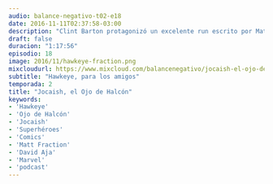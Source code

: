 ```yaml
---
audio: balance-negativo-t02-e18
date: 2016-11-11T02:37:58-03:00
description: "Clint Barton protagonizó un excelente run escrito por Matt Fraction y dibujado por David Aja (entre otros); una serie independiente, adulta, con varias capas para analizar, y que desgranamos en este nuevo podcast."
draft: false
duracion: "1:17:56"
episodio: 18
image: 2016/11/hawkeye-fraction.png
mixcloudurl: https://www.mixcloud.com/balancenegativo/jocaish-el-ojo-de-halcón/
subtitle: "Hawkeye, para los amigos"
temporada: 2
title: "Jocaish, el Ojo de Halcón"
keywords: 
- 'Hawkeye'
- 'Ojo de Halcón' 
- 'Jocaish' 
- 'Superhéroes' 
- 'Comics'
- 'Matt Fraction'
- 'David Aja'
- 'Marvel'
- 'podcast'
---
```

